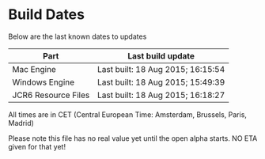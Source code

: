 # Build Dates

Below are the last known dates to updates

Part | Last build update
-----|-----
Mac Engine | Last built: 18 Aug 2015; 16:15:54
Windows Engine | Last built: 18 Aug 2015; 15:49:39
JCR6 Resource Files | Last built: 18 Aug 2015; 16:18:27
All times are in CET (Central European Time: Amsterdam, Brussels, Paris, Madrid)


Please note this file has no real value yet until the open alpha starts. NO ETA given for that yet!
